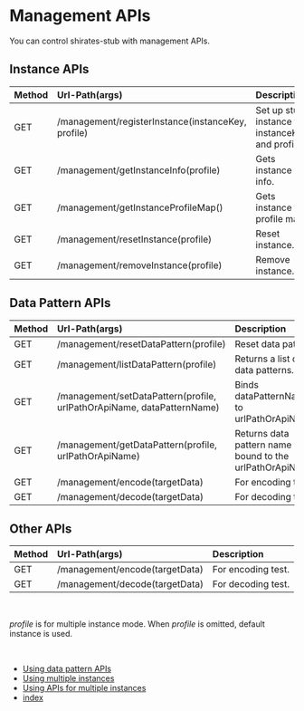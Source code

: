 # Management APIs

You can control shirates-stub with management APIs.<br>

## Instance APIs

| Method | Url-Path(args)                                     | Description                                       |
|:-------|:---------------------------------------------------|:--------------------------------------------------|
| GET    | /management/registerInstance(instanceKey, profile) | Set up stub instance for instanceKey and profile. |
| GET    | /management/getInstanceInfo(profile)               | Gets instance info.                               |
| GET    | /management/getInstanceProfileMap()                | Gets instance to profile map.                     |
| GET    | /management/resetInstance(profile)                 | Reset instance.                                   |
| GET    | /management/removeInstance(profile)                | Remove instance.                                  |

## Data Pattern APIs

| Method | Url-Path(args)                                                         | Description                                              |
|:-------|:-----------------------------------------------------------------------|:---------------------------------------------------------|
| GET    | /management/resetDataPattern(profile)                                  | Reset data pattern.                                      |
| GET    | /management/listDataPattern(profile)                                   | Returns a list of data patterns.                         |
| GET    | /management/setDataPattern(profile, urlPathOrApiName, dataPatternName) | Binds dataPatternName to urlPathOrApiName.               |
| GET    | /management/getDataPattern(profile, urlPathOrApiName)                  | Returns data pattern name bound to the urlPathOrApiName. |
| GET    | /management/encode(targetData)                                         | For encoding test.                                       |
| GET    | /management/decode(targetData)                                         | For decoding test.                                       |

## Other APIs

| Method | Url-Path(args)                                                         | Description        |
|:-------|:-----------------------------------------------------------------------|:-------------------|
| GET    | /management/encode(targetData)                                         | For encoding test. |
| GET    | /management/decode(targetData)                                         | For decoding test. |

<br>

_profile_ is for multiple instance mode. When _profile_ is omitted, default instance is used.

<br>

- [Using data pattern APIs](../using_apis/using_data_pattern_apis.md)
- [Using multiple instances](../using_apis/using_multiple_instances.md)
- [Using APIs for multiple instances](../using_apis/using_apis_for_multiple_instances.md)
- [index](../index.md)

<br>
